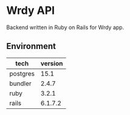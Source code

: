 # Wrdy API

Backend written in Ruby on Rails for Wrdy app.

## Environment

| tech     | version |
| -------- | ------- |
| postgres | 15.1    |
| bundler  | 2.4.7   |
| ruby     | 3.2.1   |
| rails    | 6.1.7.2 |
